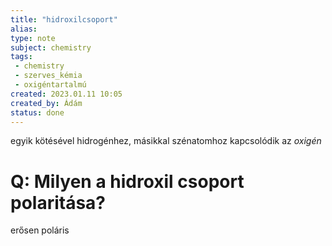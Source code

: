 ```yaml
---
title: "hidroxilcsoport"
alias: 
type: note
subject: chemistry
tags:
 - chemistry
 - szerves_kémia
 - oxigéntartalmú
created: 2023.01.11 10:05
created_by: Ádám
status: done 
---
```

egyik kötésével hidrogénhez, másikkal szénatomhoz kapcsolódik az _oxigén_

# Q: Milyen a hidroxil csoport polaritása?
erősen poláris
<!--ID: 1674639202522-->
